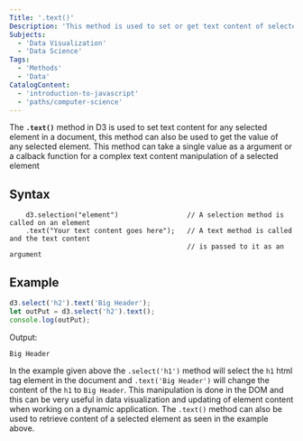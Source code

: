```yaml
---
Title: '.text()'
Description: 'This method is used to set or get text content of selected elements'
Subjects:
  - 'Data Visualization'
  - 'Data Science'
Tags:
  - 'Methods'
  - 'Data'
CatalogContent:
  - 'introduction-to-javascript'
  - 'paths/computer-science'
---
```


The **`.text()`** method in D3 is used to set text content for any selected element in a document, this method can also be used to get the value of any selected element. This method can take a single value as a argument or a calback function for a complex text content manipulation of a selected element

## Syntax

```pseudo
    d3.selection("element")                 // A selection method is called on an element
    .text("Your text content goes here");   // A text method is called and the text content 
                                            // is passed to it as an argument
```

## Example



```js
d3.select('h2').text('Big Header'); 
let outPut = d3.select('h2').text();
console.log(outPut); 
```

Output:

```shell
Big Header
```


In the example given above the `.select('h1')` method will select the `h1` html tag element in the document and `.text('Big Header')` will change the content of the `h1` to `Big Header`. This manipulation is done in the DOM and this can be very useful in data visualization and updating of element content when working on a dynamic application.
The `.text()` method can also be used to retrieve content of a selected element as seen in the example above.
